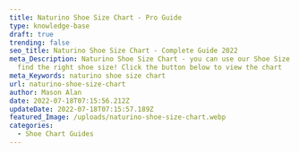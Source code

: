 ```yaml
---
title: Naturino Shoe Size Chart - Pro Guide
type: knowledge-base
draft: true
trending: false
seo_title: Naturino Shoe Size Chart - Complete Guide 2022
meta_Description: Naturino Shoe Size Chart - you can use our Shoe Size Chart to
  find the right shoe size! Click the button below to view the chart
meta_Keywords: naturino shoe size chart
url: naturino-shoe-size-chart
author: Mason Alan
date: 2022-07-18T07:15:56.212Z
updateDate: 2022-07-18T07:15:57.189Z
featured_Image: /uploads/naturino-shoe-size-chart.webp
categories:
  - Shoe Chart Guides
---
```

